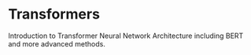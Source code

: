 # Transformers
Introduction to Transformer Neural Network Architecture including BERT and more advanced methods. 
